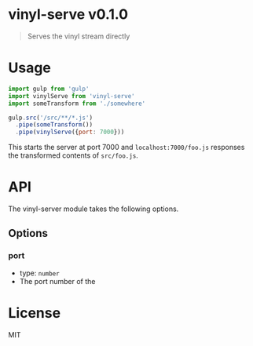 # vinyl-serve v0.1.0

> Serves the vinyl stream directly

# Usage

```js
import gulp from 'gulp'
import vinylServe from 'vinyl-serve'
import someTransform from './somewhere'

gulp.src('/src/**/*.js')
  .pipe(someTransform())
  .pipe(vinylServe({port: 7000}))
```

This starts the server at port 7000 and `localhost:7000/foo.js` responses the transformed contents of `src/foo.js`.

# API

The vinyl-server module takes the following options.

## Options

### port

- type: `number`
- The port number of the

# License

MIT
